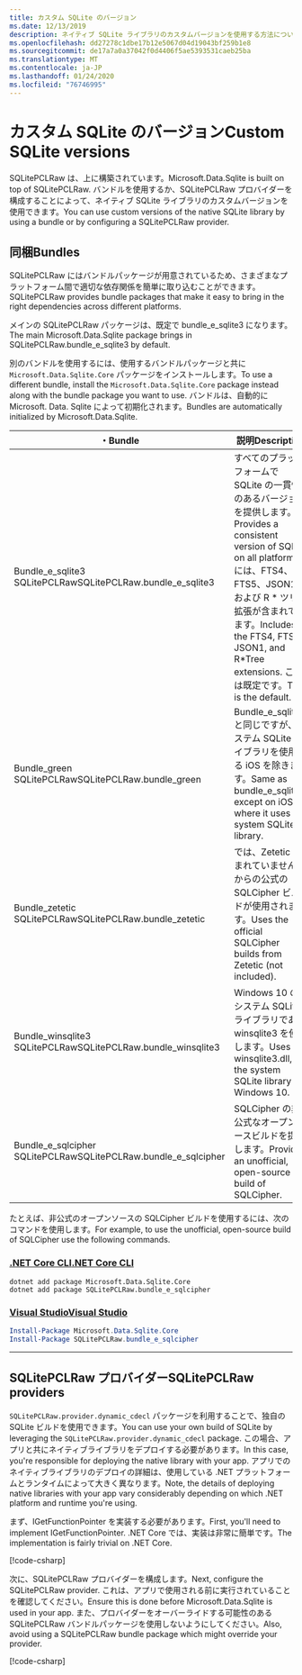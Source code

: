 ```yaml
---
title: カスタム SQLite のバージョン
ms.date: 12/13/2019
description: ネイティブ SQLite ライブラリのカスタムバージョンを使用する方法について説明します。
ms.openlocfilehash: dd27278c1dbe17b12e5067d04d19043bf259b1e8
ms.sourcegitcommit: de17a7a0a37042f0d4406f5ae5393531caeb25ba
ms.translationtype: MT
ms.contentlocale: ja-JP
ms.lasthandoff: 01/24/2020
ms.locfileid: "76746995"
---
```

# <a name="custom-sqlite-versions"></a><span data-ttu-id="96227-103">カスタム SQLite のバージョン</span><span class="sxs-lookup"><span data-stu-id="96227-103">Custom SQLite versions</span></span>

<span data-ttu-id="96227-104">SQLitePCLRaw は、上に構築されています。</span><span class="sxs-lookup"><span data-stu-id="96227-104">Microsoft.Data.Sqlite is built on top of SQLitePCLRaw.</span></span> <span data-ttu-id="96227-105">バンドルを使用するか、SQLitePCLRaw プロバイダーを構成することによって、ネイティブ SQLite ライブラリのカスタムバージョンを使用できます。</span><span class="sxs-lookup"><span data-stu-id="96227-105">You can use custom versions of the native SQLite library by using a bundle or by configuring a SQLitePCLRaw provider.</span></span>

## <a name="bundles"></a><span data-ttu-id="96227-106">同梱</span><span class="sxs-lookup"><span data-stu-id="96227-106">Bundles</span></span>

<span data-ttu-id="96227-107">SQLitePCLRaw にはバンドルパッケージが用意されているため、さまざまなプラットフォーム間で適切な依存関係を簡単に取り込むことができます。</span><span class="sxs-lookup"><span data-stu-id="96227-107">SQLitePCLRaw provides bundle packages that make it easy to bring in the right dependencies across different platforms.</span></span>

<span data-ttu-id="96227-108">メインの SQLitePCLRaw パッケージは、既定で bundle_e_sqlite3 になります。</span><span class="sxs-lookup"><span data-stu-id="96227-108">The main Microsoft.Data.Sqlite package brings in SQLitePCLRaw.bundle_e_sqlite3 by default.</span></span>

<span data-ttu-id="96227-109">別のバンドルを使用するには、使用するバンドルパッケージと共に `Microsoft.Data.Sqlite.Core` パッケージをインストールします。</span><span class="sxs-lookup"><span data-stu-id="96227-109">To use a different bundle, install the `Microsoft.Data.Sqlite.Core` package instead along with the bundle package you want to use.</span></span> <span data-ttu-id="96227-110">バンドルは、自動的に Microsoft. Data. Sqlite によって初期化されます。</span><span class="sxs-lookup"><span data-stu-id="96227-110">Bundles are automatically initialized by Microsoft.Data.Sqlite.</span></span>

| <span data-ttu-id="96227-111">・</span><span class="sxs-lookup"><span data-stu-id="96227-111">Bundle</span></span> | <span data-ttu-id="96227-112">説明</span><span class="sxs-lookup"><span data-stu-id="96227-112">Description</span></span> |
| --- | --- |
| <span data-ttu-id="96227-113">Bundle_e_sqlite3 SQLitePCLRaw</span><span class="sxs-lookup"><span data-stu-id="96227-113">SQLitePCLRaw.bundle_e_sqlite3</span></span> | <span data-ttu-id="96227-114">すべてのプラットフォームで SQLite の一貫性のあるバージョンを提供します。</span><span class="sxs-lookup"><span data-stu-id="96227-114">Provides a consistent version of SQLite on all platforms.</span></span> <span data-ttu-id="96227-115">には、FTS4、FTS5、JSON1、および R \* ツリー拡張が含まれています。</span><span class="sxs-lookup"><span data-stu-id="96227-115">Includes the FTS4, FTS5, JSON1, and R\*Tree extensions.</span></span> <span data-ttu-id="96227-116">これは既定です。</span><span class="sxs-lookup"><span data-stu-id="96227-116">This is the default.</span></span> |
| <span data-ttu-id="96227-117">Bundle_green SQLitePCLRaw</span><span class="sxs-lookup"><span data-stu-id="96227-117">SQLitePCLRaw.bundle_green</span></span> | <span data-ttu-id="96227-118">Bundle_e_sqlite3 と同じですが、システム SQLite ライブラリを使用する iOS を除きます。</span><span class="sxs-lookup"><span data-stu-id="96227-118">Same as bundle_e_sqlite3, except on iOS where it uses the system SQLite library.</span></span> |
| <span data-ttu-id="96227-119">Bundle_zetetic SQLitePCLRaw</span><span class="sxs-lookup"><span data-stu-id="96227-119">SQLitePCLRaw.bundle_zetetic</span></span> | <span data-ttu-id="96227-120">では、Zetetic (含まれていません) からの公式の SQLCipher ビルドが使用されます。</span><span class="sxs-lookup"><span data-stu-id="96227-120">Uses the official SQLCipher builds from Zetetic (not included).</span></span> |
| <span data-ttu-id="96227-121">Bundle_winsqlite3 SQLitePCLRaw</span><span class="sxs-lookup"><span data-stu-id="96227-121">SQLitePCLRaw.bundle_winsqlite3</span></span> | <span data-ttu-id="96227-122">Windows 10 のシステム SQLite ライブラリである winsqlite3 を使用します。</span><span class="sxs-lookup"><span data-stu-id="96227-122">Uses winsqlite3.dll, the system SQLite library on Windows 10.</span></span> |
| <span data-ttu-id="96227-123">Bundle_e_sqlcipher SQLitePCLRaw</span><span class="sxs-lookup"><span data-stu-id="96227-123">SQLitePCLRaw.bundle_e_sqlcipher</span></span> | <span data-ttu-id="96227-124">SQLCipher の非公式なオープンソースビルドを提供します。</span><span class="sxs-lookup"><span data-stu-id="96227-124">Provides an unofficial, open-source build of SQLCipher.</span></span> |

<span data-ttu-id="96227-125">たとえば、非公式のオープンソースの SQLCipher ビルドを使用するには、次のコマンドを使用します。</span><span class="sxs-lookup"><span data-stu-id="96227-125">For example, to use the unofficial, open-source build of SQLCipher use the following commands.</span></span>

### <a name="net-core-clitabnetcore-cli"></a>[<span data-ttu-id="96227-126">.NET Core CLI</span><span class="sxs-lookup"><span data-stu-id="96227-126">.NET Core CLI</span></span>](#tab/netcore-cli)

```dotnetcli
dotnet add package Microsoft.Data.Sqlite.Core
dotnet add package SQLitePCLRaw.bundle_e_sqlcipher
```

### <a name="visual-studiotabvisual-studio"></a>[<span data-ttu-id="96227-127">Visual Studio</span><span class="sxs-lookup"><span data-stu-id="96227-127">Visual Studio</span></span>](#tab/visual-studio)

``` PowerShell
Install-Package Microsoft.Data.Sqlite.Core
Install-Package SQLitePCLRaw.bundle_e_sqlcipher
```

---

## <a name="sqlitepclraw-providers"></a><span data-ttu-id="96227-128">SQLitePCLRaw プロバイダー</span><span class="sxs-lookup"><span data-stu-id="96227-128">SQLitePCLRaw providers</span></span>

<span data-ttu-id="96227-129">`SQLitePCLRaw.provider.dynamic_cdecl` パッケージを利用することで、独自の SQLite ビルドを使用できます。</span><span class="sxs-lookup"><span data-stu-id="96227-129">You can use your own build of SQLite by leveraging the `SQLitePCLRaw.provider.dynamic_cdecl` package.</span></span> <span data-ttu-id="96227-130">この場合、アプリと共にネイティブライブラリをデプロイする必要があります。</span><span class="sxs-lookup"><span data-stu-id="96227-130">In this case, you're responsible for deploying the native library with your app.</span></span> <span data-ttu-id="96227-131">アプリでのネイティブライブラリのデプロイの詳細は、使用している .NET プラットフォームとランタイムによって大きく異なります。</span><span class="sxs-lookup"><span data-stu-id="96227-131">Note, the details of deploying native libraries with your app vary considerably depending on which .NET platform and runtime you're using.</span></span>

<span data-ttu-id="96227-132">まず、IGetFunctionPointer を実装する必要があります。</span><span class="sxs-lookup"><span data-stu-id="96227-132">First, you'll need to implement IGetFunctionPointer.</span></span> <span data-ttu-id="96227-133">.NET Core では、実装は非常に簡単です。</span><span class="sxs-lookup"><span data-stu-id="96227-133">The implementation is fairly trivial on .NET Core.</span></span>

[!code-csharp[](../../../../samples/snippets/standard/data/sqlite/SystemLibrarySample/Program.cs?name=snippet_NativeLibraryAdapter)]

<span data-ttu-id="96227-134">次に、SQLitePCLRaw プロバイダーを構成します。</span><span class="sxs-lookup"><span data-stu-id="96227-134">Next, configure the SQLitePCLRaw provider.</span></span> <span data-ttu-id="96227-135">これは、アプリで使用される前に実行されていることを確認してください。</span><span class="sxs-lookup"><span data-stu-id="96227-135">Ensure this is done before Microsoft.Data.Sqlite is used in your app.</span></span> <span data-ttu-id="96227-136">また、プロバイダーをオーバーライドする可能性のある SQLitePCLRaw バンドルパッケージを使用しないようにしてください。</span><span class="sxs-lookup"><span data-stu-id="96227-136">Also, avoid using a SQLitePCLRaw bundle package which might override your provider.</span></span>

[!code-csharp[](../../../../samples/snippets/standard/data/sqlite/SystemLibrarySample/Program.cs?name=snippet_SetProvider)]
